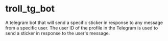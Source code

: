 # troll_tg_bot
A telegram bot that will send a specific sticker in response to any message from a specific user. The user ID of the profile in the Telegram is used to send a sticker in response to the user's message.
